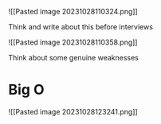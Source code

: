 ![[Pasted image 20231028110324.png]]

Think and write about this before interviews

![[Pasted image 20231028110358.png]]

Think about some genuine weaknesses


# **Big O**

![[Pasted image 20231028123241.png]]

